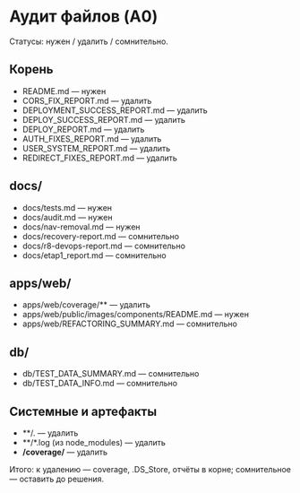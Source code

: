 # Аудит файлов (A0)

Статусы: нужен / удалить / сомнительно.

## Корень
- README.md — нужен
- CORS_FIX_REPORT.md — удалить
- DEPLOYMENT_SUCCESS_REPORT.md — удалить
- DEPLOY_SUCCESS_REPORT.md — удалить
- DEPLOY_REPORT.md — удалить
- AUTH_FIXES_REPORT.md — удалить
- USER_SYSTEM_REPORT.md — удалить
- REDIRECT_FIXES_REPORT.md — удалить

## docs/
- docs/tests.md — нужен
- docs/audit.md — нужен
- docs/nav-removal.md — нужен
- docs/recovery-report.md — сомнительно
- docs/r8-devops-report.md — сомнительно
- docs/etap1_report.md — сомнительно

## apps/web/
- apps/web/coverage/** — удалить
- apps/web/public/images/components/README.md — нужен
- apps/web/REFACTORING_SUMMARY.md — сомнительно

## db/
- db/TEST_DATA_SUMMARY.md — сомнительно
- db/TEST_DATA_INFO.md — сомнительно

## Системные и артефакты
- **/. — удалить
- **/*.log (из node_modules) — удалить
- **/coverage/** — удалить

Итого: к удалению — coverage, .DS_Store, отчёты в корне; сомнительное — оставить до решения.
